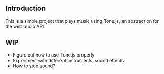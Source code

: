 ## Introduction
This is a simple project that plays music using Tone.js, an abstraction for the web audio API

## WIP
* Figure out how to use Tone.js properly
* Experiment with different instruments, sound effects
* How to stop sound?